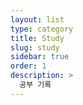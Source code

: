 ```yaml
---
layout: list
type: category
title: Study
slug: study
sidebar: true
order: 1
description: >
  공부 기록
---
```


